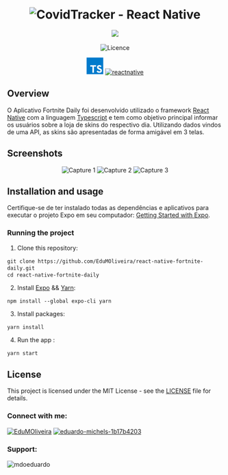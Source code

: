 

<h1 align="center">
<img
		alt="CovidTracker - React Native"
		src="https://i.imgur.com/GpXhmP7.png">
</h1>


<p align="center">
	<img src="https://i.imgur.com/F9QcgmQ.png" width="400">
</p>

<p align="center">
	<img alt="Licence" src="https://img.shields.io/badge/licence-MIT-green?style=flat-square">
</p>


<p align="center">
 <a href="https://www.typescriptlang.org/" target="_blank">
 <img src="https://raw.githubusercontent.com/devicons/devicon/master/icons/typescript/typescript-original.svg" alt="typescript" width="40" height="40"/></a>
 <a href="https://reactnative.dev/" target="_blank"> 
 <img src="https://reactnative.dev/img/header_logo.svg" alt="reactnative" width="40" height="40"/></a>
</p>

## Overview

O Aplicativo Fortnite Daily foi desenvolvido utilizado o framework [React Native](https://reactnative.dev/) com a linguagem [Typescript](https://www.typescriptlang.org/) e tem como objetivo principal informar os usuários sobre a loja de skins do respectivo dia. Utilizando dados vindos de uma API, as skins são apresentadas de forma amigável em 3 telas.



## Screenshots

<p align="center" width="100%">
<img
		width="170"
		alt="Capture 1"
		src="https://i.imgur.com/0eDhjQq.png">
<img
		width="170"
		alt="Capture 2"
		src="https://i.imgur.com/trvvKTN.png">
<img
		width="170"
		alt="Capture 3"
		src="https://i.imgur.com/nsMNxkB.png">
</p>


## Installation and usage

Certifique-se de ter instalado todas as dependências e aplicativos para executar o projeto Expo em seu computador: [Getting Started with Expo](https://docs.expo.io/).


### Running the project

1. Clone this repository:

```
git clone https://github.com/EduMOliveira/react-native-fortnite-daily.git
cd react-native-fortnite-daily
```

2. Install [Expo](https://docs.expo.io/workflow/expo-cli/) && [Yarn](https://classic.yarnpkg.com/en/docs/install#windows-stable):

```
npm install --global expo-cli yarn
```
3. Install packages:

```
yarn install
```
4. Run the app :

```bash
yarn start
```

## License

This project is licensed under the MIT License - see the [LICENSE](https://github.com/EduMOliveira/react-native-fortnite-daily/blob/master/LICENSE) file for details.

<h3 align="left">Connect with me:</h3>  
<p align="left">  
<a href="https://github.com/EduMOliveira" target="blank"><img align="center" src="https://raw.githubusercontent.com/rahuldkjain/github-profile-readme-generator/master/src/images/icons/Social/github.svg" alt="EduMOliveira" height="30" width="40" /></a> 
<a href="https://www.linkedin.com/in/eduardomichelsoliveira/" target="blank"><img align="center" src="https://raw.githubusercontent.com/rahuldkjain/github-profile-readme-generator/master/src/images/icons/Social/linked-in-alt.svg" alt="eduardo-michels-1b17b4203" height="30" width="40"/></a> 
</p>

<h3 align="left">Support:</h3>  
<p><a href="https://www.buymeacoffee.com/mdoeduardo"> <img align="left" src="https://cdn.buymeacoffee.com/buttons/v2/default-yellow.png" height="50" width="210" alt="mdoeduardo" /></a></p><br><br>
